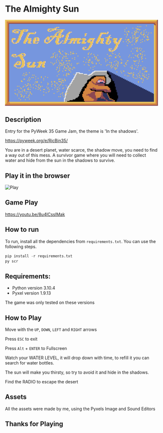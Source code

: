 # The Almighty Sun

![Title Screen](TitleScreen.png)

## Description
Entry for the PyWeek 35 Game Jam, the theme is 'In the shadows'.

https://pyweek.org/e/RicBin35/

You are in a desert planet, water scarce, the shadow move, you need to find a way out of this mess. A survivor game where you will need to collect water and hide from the sun in the shadows to survive.


## Play it in the browser
![Play](https://rickbi.github.io/Pyweek35/)

## Game Play
https://youtu.be/8u4ICssIMak


## How to run
To run, install all the dependencies from `requirements.txt`. You can use the following steps.

```py
pip install -r requirements.txt
py scr
```


## Requirements:
- Python version 3.10.4
- Pyxel version 1.9.13

The game was only tested on these versions


## How to Play
Move with the `UP`, `DOWN`, `LEFT` and `RIGHT` arrows

Press `ESC` to exit

Press `Alt` + `ENTER` to Fullscreen

Watch your WATER LEVEL, it will drop down with time, to refill it you can search for water bottles.

The sun will make you thirsty, so try to avoid it and hide in the shadows.

Find the RADIO to escape the desert


## Assets
All the assets were made by me, using the Pyxels Image and Sound Editors


## Thanks for Playing

